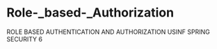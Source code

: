 # Role-_based-_Authorization
ROLE BASED  AUTHENTICATION AND AUTHORIZATION USINF SPRING SECURITY 6



